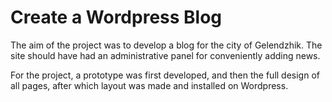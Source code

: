 # Create a Wordpress Blog

The aim of the project was to develop a blog for the city of Gelendzhik. The site should have had an administrative panel for conveniently adding news.

For the project, a prototype was first developed, and then the full design of all pages, after which layout was made and installed on Wordpress.